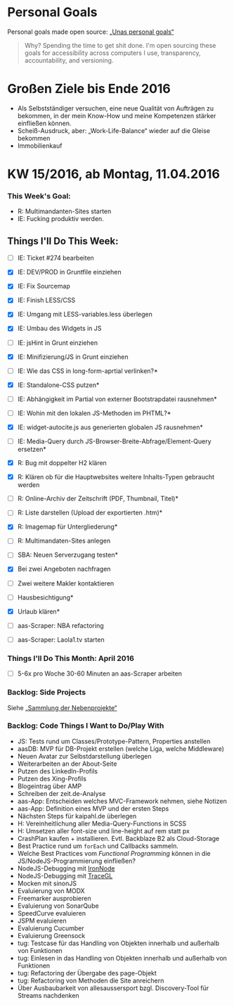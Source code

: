 Personal Goals
==============

Personal goals made open source: [„Unas personal goals“](http://una.im/personal-goals-guide/#=%81)
> Why? Spending the time to get shit done. I'm open sourcing these goals for accessibility across computers I use, transparency, accountability, and versioning.

# Großen Ziele bis Ende 2016
* Als Selbstständiger versuchen, eine neue Qualität von Aufträgen zu bekommen, in der mein Know-How und meine Kompetenzen stärker einfließen können.
* Scheiß-Ausdruck, aber: „Work-Life-Balance“ wieder auf die Gleise bekommen
* Immobilienkauf


# KW 15/2016, ab Montag, 11.04.2016


### This Week's Goal: 
* R: Multimandanten-Sites starten
* IE: Fucking produktiv werden.


## Things I'll Do This Week:
- [ ] IE: Ticket #274 bearbeiten
- [x] IE: DEV/PROD in Gruntfile einziehen
- [x] IE: Fix Sourcemap
- [x] IE: Finish LESS/CSS
- [x] IE: Umgang mit LESS-variables.less überlegen
- [x] IE: Umbau des Widgets in JS
- [ ] IE: jsHint in Grunt einziehen
- [x] IE: Minifizierung/JS in Grunt einziehen
- [ ] IE: Wie das CSS in long-form-aprtial verlinken?*
- [x] IE: Standalone-CSS putzen*
- [ ] IE: Abhängigkeit im Partial von externer Bootstrapdatei rausnehmen*
- [ ] IE: Wohin mit den lokalen JS-Methoden im PHTML?*
- [x] IE: widget-autocite.js aus generierten globalen JS rausnehmen*
- [ ] IE: Media-Query durch JS-Browser-Breite-Abfrage/Element-Query ersetzen*
- [x] R: Bug mit doppelter H2 klären
- [x] R: Klären ob für die Hauptwebsites weitere Inhalts-Typen gebraucht werden
- [ ] R: Online-Archiv der Zeitschrift (PDF, Thumbnail, Titel)*
- [ ] R: Liste darstellen (Upload der exportierten .htm)*
- [x] R: Imagemap für Untergliederung*
- [ ] R: Multimandaten-Sites anlegen
- [ ] SBA: Neuen Serverzugang testen*
- [x] Bei zwei Angeboten nachfragen
- [ ] Zwei weitere Makler kontaktieren
- [ ] Hausbesichtigung*
- [x] Urlaub klären*
- [ ] aas-Scraper: NBA refactoring
- [ ] aas-Scraper: Laola1.tv starten



### Things I'll Do This Month: April 2016
- [ ] 5-6x pro Woche 30-60 Minuten an aas-Scraper arbeiten


### Backlog: Side Projects
Siehe [„Sammlung der Nebenprojekte“](~/Sites/dogfood-personal-goal/recources/pet-projects.md)


### Backlog: Code Things I Want to Do/Play With
* JS: Tests rund um Classes/Prototype-Pattern, Properties anstellen
* aasDB: MVP für DB-Projekt erstellen (welche Liga, welche Middleware)
* Neuen Avatar zur Selbstdarstellung überlegen
* Weiterarbeiten an der About-Seite
* Putzen des LinkedIn-Profils
* Putzen des Xing-Profils
* Blogeintrag über AMP
* Schreiben der zeit.de-Analyse
* aas-App: Entscheiden welches MVC-Framework nehmen, siehe Notizen
* aas-App: Definition eines MVP und der ersten Steps
* Nächsten Steps für kaipahl.de überlegen
* H: Vereinheitlichung aller Media-Query-Functions in SCSS
* H: Umsetzen aller font-size und line-height auf rem statt px
* CrashPlan kaufen + installieren. Evtl. Backblaze B2 als Cloud-Storage
* Best Practice rund um `forEach` und Callbacks sammeln.
* Welche Best Practices vom _Functional Programming_ können in die JS/NodeJS-Programmierung einfließen?
* NodeJS-Debugging mit [IronNode](http://s-a.github.io/iron-node/)
* NodeJS-Debugging mit [TraceGL](https://github.com/traceglMPL/tracegl)
* Mocken mit sinonJS
* Evaluierung von MODX
* Freemarker ausprobieren
* Evaluierung von SonarQube
* SpeedCurve evaluieren
* JSPM evaluieren
* Evaluierung Cucumber
* Evaluierung Greensock
* tug: Testcase für das Handling von Objekten innerhalb und außerhalb von Funktionen
* tug: Einlesen in das Handling von Objekten innerhalb und außerhalb von Funktionen
* tug: Refactoring der Übergabe des page-Objekt
* tug: Refactoring von Methoden die Site anreichern
* Über Ausbaubarkeit von allesaussersport bzgl. Discovery-Tool für Streams nachdenken


